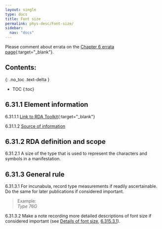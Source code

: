 ```yaml
---
layout: single
type: docs
title: Font size
permalink: phys-desc/Font-size/
sidebar:
  nav: "docs"
---
```


Please comment about errata on the [Chapter 6 errata page](https://docs.google.com/document/d/1mb67GUCT1bbQjywyeTpbjpWDe5iymT3qJ7jeoof5Ra4/edit#heading=h.8ax267b8khfm){:target="_blank"}.

## Contents:
{: .no_toc .text-delta }

- TOC
{:toc}

## 6.31.1 Element information

<a name="6.31.1.1">6.31.1.1</a> [Link to RDA Toolkit](https://beta.rdatoolkit.org/en-US_ala-74fe21a0-69e8-3a00-9ce0-a47f8b372d71){:target="_blank"}

<a name="6.31.1.2">6.31.1.2</a> [Source of information](/DCRMR/phys-desc/) 

## 6.31.2 RDA definition and scope

<a name="6.31.2.1">6.31.2.1</a> A size of the type that is used to represent the characters and symbols in a manifestation.

## 6.31.3 General rule 

<a name="6.31.3.1">6.31.3.1</a> For incunabula, record type measurements if readily ascertainable. Do the same for later publications if considered important.

>Example:  
><CITE>Type 76G</CITE>

<a name="6.31.3.2">6.31.3.2</a> Make a note recording more detailed descriptions of font size if considered important (see [Details of font size](/DCRMR/phys-desc/Details-of-font-size/), [6.315.3.1](/DCRMR/phys-desc/Details-of-font-size/#6.315.3.1)).

